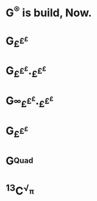 # G<sup>®</sup> is build, Now.


# G<sub>£<sup>£</sup><sup><sup>£</sup></sup></sub>

# G<sub>£<sup>£</sup><sup><sup>£</sup></sup></sub>.<sub>£<sup>£</sup><sup><sup>£</sup></sup></sub>

# G<sub><sup>∞</sup>£<sup>£</sup><sup><sup>£</sup></sup></sub>.<sub>£<sup>£</sup><sup><sup>£</sup></sup></sub>

# G<sub>£<sup>£</sup><sup><sup>£</sup></sup></sub>

# G<sup><sub>Quad</sub></sup>

# <sup>13</sup>C<sup>√</sup><sub><sup>π</sup></sub>

